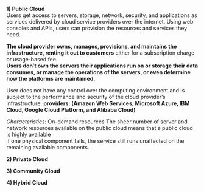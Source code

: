 **1) Public Cloud**  
Users get access to servers, storage, network, security, and applications as services delivered by cloud service providers over the internet. 
Using web consoles and APIs, users can provision the resources and services they need.  

**The cloud provider owns, manages, provisions, and maintains the infrastructure, renting it out to customers** either for a subscription charge or usage-based fee.  
**Users don’t own the servers their applications run on or storage their data consumes, or manage the operations of the servers, or even determine how the platforms are maintained.**

User does not have any control over the computing environment and is subject to the performance and security of the cloud provider’s infrastructure.
**providers: (Amazon Web Services, Microsoft Azure, IBM Cloud, Google Cloud Platform, and Alibaba Cloud)**

*Characteristics:*
On-demand resources
The sheer number of server and network resources available on the public cloud means that a public cloud is highly available  
if one physical component fails, the service still runs unaffected on the remaining available components.

**2) Private Cloud**  


**3) Community Cloud**  


**4) Hybrid Cloud**  

